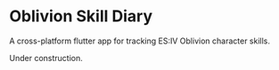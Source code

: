 # Oblivion Skill Diary

A cross-platform flutter app for tracking ES:IV Oblivion character skills.

Under construction.
